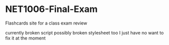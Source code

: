 # NET1006-Final-Exam
Flashcards site for a class exam review


currently broken script possibly broken stylesheet too I just have no want to fix it at the moment
